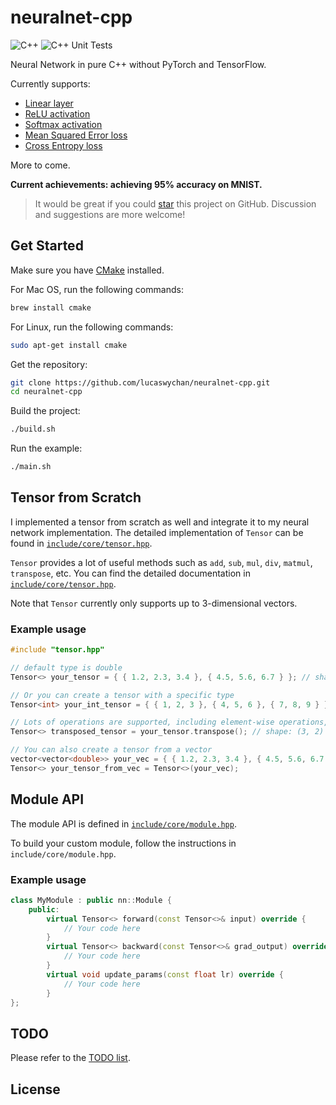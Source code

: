 # neuralnet-cpp

![C++](https://img.shields.io/badge/c++-%2300599C.svg?&logo=c%2B%2B&logoColor=white)
![C++ Unit Tests](https://github.com/lucaswychan/neuralnet-cpp/actions/workflows/cpp_test.yml/badge.svg)

Neural Network in pure C++ without PyTorch and TensorFlow.

Currently supports:

-   [Linear layer](include/modules/layers/linear.hpp)
-   [ReLU activation](include/modules/activations/relu.hpp)
-   [Softmax activation](include/modules/activations/softmax.hpp)
-   [Mean Squared Error loss](include/modules/losses/mse.hpp)
-   [Cross Entropy loss](include/modules/losses/cross_entropy.hpp)

More to come.

**Current achievements: achieving 95% accuracy on MNIST.**

> It would be great if you could [star](https://github.com/lucaswychan/neuralnet-cpp) this project on GitHub. Discussion and suggestions are more welcome!

## Get Started

Make sure you have [CMake](https://cmake.org/) installed.

For Mac OS, run the following commands:

```bash
brew install cmake
```

For Linux, run the following commands:

```bash
sudo apt-get install cmake
```

Get the repository:

```bash
git clone https://github.com/lucaswychan/neuralnet-cpp.git
cd neuralnet-cpp
```

Build the project:

```bash
./build.sh
```

Run the example:

```bash
./main.sh
```

## Tensor from Scratch

I implemented a tensor from scratch as well and integrate it to my neural network implementation. The detailed implementation of `Tensor` can be found in [`include/core/tensor.hpp`](include/core/tensor.hpp).

`Tensor` provides a lot of useful methods such as `add`, `sub`, `mul`, `div`, `matmul`, `transpose`, etc. You can find the detailed documentation in [`include/core/tensor.hpp`](include/core/tensor.hpp).

Note that `Tensor` currently only supports up to 3-dimensional vectors.

### Example usage

```cpp
#include "tensor.hpp"

// default type is double
Tensor<> your_tensor = { { 1.2, 2.3, 3.4 }, { 4.5, 5.6, 6.7 } }; // shape: (2, 3)

// Or you can create a tensor with a specific type
Tensor<int> your_int_tensor = { { 1, 2, 3 }, { 4, 5, 6 }, { 7, 8, 9 } } // shape: (3, 3);

// Lots of operations are supported, including element-wise operations, matrix multiplication, etc.
Tensor<> transposed_tensor = your_tensor.transpose(); // shape: (3, 2)

// You can also create a tensor from a vector
vector<vector<double>> your_vec = { { 1.2, 2.3, 3.4 }, { 4.5, 5.6, 6.7 } };
Tensor<> your_tensor_from_vec = Tensor<>(your_vec);
```

## Module API

The module API is defined in [`include/core/module.hpp`](include/core/module.hpp).

To build your custom module, follow the instructions in `include/core/module.hpp`.

### Example usage

```cpp
class MyModule : public nn::Module {
    public:
        virtual Tensor<> forward(const Tensor<>& input) override {
            // Your code here
        }
        virtual Tensor<> backward(const Tensor<>& grad_output) override {
            // Your code here
        }
        virtual void update_params(const float lr) override {
            // Your code here
        }
};
```

## TODO

Please refer to the [TODO list](https://github.com/lucaswychan/neuralnet-cpp/blob/main/TODO.md).

## License
